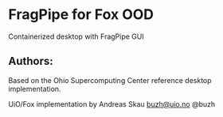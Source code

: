 # FragPipe for Fox OOD

Containerized desktop with FragPipe GUI

## Authors:

Based on the Ohio Supercomputing Center reference desktop implementation.

UiO/Fox implementation by Andreas Skau <buzh@uio.no> @buzh
